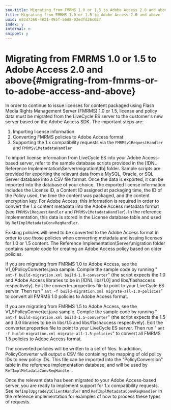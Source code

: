```yaml
---
seo-title: Migrating from FMRMS 1.0 or 1.5 to Adobe Access 2.0 and above
title: Migrating from FMRMS 1.0 or 1.5 to Adobe Access 2.0 and above
uuid: e83d7260-4821-495f-a6d8-02edfd26c027
index: y
internal: n
snippet: y
---
```


# Migrating from FMRMS 1.0 or 1.5 to Adobe Access 2.0 and above{#migrating-from-fmrms-or-to-adobe-access-and-above}

In order to continue to issue licenses for content packaged using Flash Media Rights Management Server (FMRMS) 1.0 or 1.5, license and policy data must be migrated from the LiveCycle ES server to the customer's new server based on the Adobe Access SDK. The important steps are:

1. Importing license information 
1. Converting FMRMS policies to Adobe Access format 
1. Supporting the 1.x compatibility requests via the `FMRMSv1RequestHandler` and `FMRMSv1MetadataHandler`

To import license information from LiveCycle ES into your Adobe Access-based server, refer to the sample database scripts provided in the [!DNL Reference Implementation\Server\migration\db] folder. Sample scripts are provided for exporting the relevant data from a MySQL, Oracle, or SQL Server database into a CSV file format. Once the data is exported, it can be imported into the database of your choice. The exported license information includes the License ID, a Content ID assigned at packaging time, the ID of the Policy used, the time the content was packaged, and the content encryption key. For Adobe Access, this information is required in order to convert the 1.x content metadata into the Adobe Access metadata format (see `FMRMSv1RequestHandler` and `FMRMSv1MetadataHandler`). In the reference implementation, this data is stored in the License database table and used by `RefImplMetadataConvReqHandler`.

Existing policies will need to be converted to the Adobe Access format in order to use those policies when converting metadata and issuing licenses for 1.0 or 1.5 content. The Reference Implementation\Server\migration folder contains sample code for creating an Adobe Access policy based on older policies.

If you are migrating from FMRMS 1.0 to Adobe Access, see the V1_0PolicyConverter.java sample. Compile the sample code by running " `ant-f build-migration.xml build-1.0-converter`" (the script expects the 1.0 and Adobe Access libraries to be in [!DNL libs/1.0] and libs/flashaccess respectively). Edit the converter.properties file to point to your LiveCycle ES server. Then run " `ant -f build-migration.xml migrate-all-1.0-policies`" to convert all FMRMS 1.0 policies to Adobe Access format.

If you are migrating from FMRMS 1.5 to Adobe Access, see the V1_5PolicyConverter.java sample. Compile the sample code by running " `ant-f build-migration.xml build-1.5-converter`" (the script expects the 1.5 and 3.0 libraries to be in libs/1.5 and libs/flashaccess respectively). Edit the converter.properties file to point to your LiveCycle ES server. Then run " `ant -f build-migration.xml migrate-all-1.5-policies`" to convert all FMRMS 1.5 policies to Adobe Access format.

The converted policies will be written to a set of files. In addition, PolicyConverter will output a CSV file containing the mapping of old policy IDs to new policy IDs. This file can be imported into the "PolicyConversion" table in the reference implementation database, and will be used by `RefImplMetadataConvReqHandler`.

Once the relevant data has been migrated to your Adobe Access-based server, you are ready to implement support for 1.x compatibility requests. See `RefImplUpgradeV1ClientHandler` and `RefImplMetadataConvReqHandler` in the reference implementation for examples of how to process these types of requests. 
